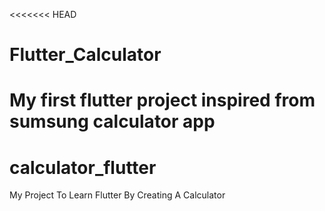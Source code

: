 <<<<<<< HEAD
# Flutter_Calculator
My first flutter project inspired from sumsung calculator app
=======
# calculator_flutter

My Project To Learn Flutter By Creating A Calculator
